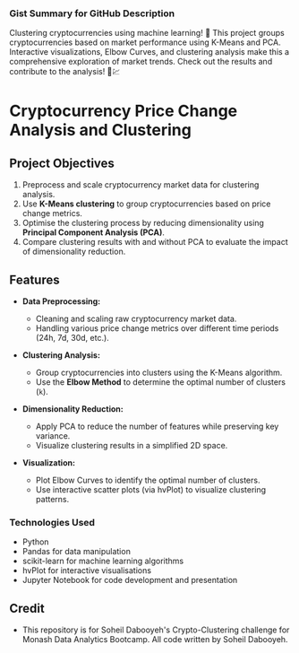 
### Gist Summary for GitHub Description
Clustering cryptocurrencies using machine learning! 🚀 This project groups cryptocurrencies based on market performance using K-Means and PCA. Interactive visualizations, Elbow Curves, and clustering analysis make this a comprehensive exploration of market trends. Check out the results and contribute to the analysis! 🧠💹

# Cryptocurrency Price Change Analysis and Clustering
## Project Objectives
1. Preprocess and scale cryptocurrency market data for clustering analysis.
2. Use **K-Means clustering** to group cryptocurrencies based on price change metrics.
3. Optimise the clustering process by reducing dimensionality using **Principal Component Analysis (PCA)**.
4. Compare clustering results with and without PCA to evaluate the impact of dimensionality reduction.

## Features
- **Data Preprocessing:**
  - Cleaning and scaling raw cryptocurrency market data.
  - Handling various price change metrics over different time periods (24h, 7d, 30d, etc.).
    
- **Clustering Analysis:**
  - Group cryptocurrencies into clusters using the K-Means algorithm.
  - Use the **Elbow Method** to determine the optimal number of clusters (`k`).

- **Dimensionality Reduction:**
  - Apply PCA to reduce the number of features while preserving key variance.
  - Visualize clustering results in a simplified 2D space.

- **Visualization:**
  - Plot Elbow Curves to identify the optimal number of clusters.
  - Use interactive scatter plots (via hvPlot) to visualize clustering patterns.

### Technologies Used

- Python
- Pandas for data manipulation
- scikit-learn for machine learning algorithms
- hvPlot for interactive visualisations
- Jupyter Notebook for code development and presentation

## Credit
- This repository is for Soheil Dabooyeh's Crypto-Clustering challenge for Monash Data Analytics Bootcamp. All code written by Soheil Dabooyeh.
